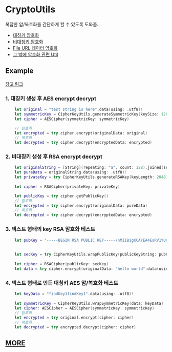 # CryptoUtils
복잡한 암/복호화를 간단하게 할 수 있도록 도와줌.

- [대칭키 암호화](/Documentation/CryptoUtils/AESCipher.md)
- [비대칭키 암호화](/Documentation/CryptoUtils/RSACipher.md)
- [File URL 데이터 암호화](/Documentation/CryptoUtils/URL.md)
- [그 밖에 암호화 관련 Util](/Documentation/CryptoUtils/CipherKeyUtils.md)

## Example 
[참고 링크](/CryptoUtils/Tests/CryptoUtilTests/CryptoUtilTests.swift)
### 1. 대칭키 생성 후 AES encrypt decrypt
```Swift
    let original = "test string is here".data(using: .utf8)!
    let symmetricKey = CipherKeyUtils.generateSymmetricKey(keySize: 128)
    let cipher = AESCipher(symmetricKey: symmetricKey)

    // 암호화
    let encrypted = try cipher.encrypt(originalData: original)
    // 복호화
    let decrypted = try cipher.decrypt(encryptedData: encrypted)
```
### 2. 비대칭키 생성 후 RSA encrypt decrypt
```Swift
    let originalString = [String](repeating: "a", count: 128).joined(separator: "")
    let pureData = originalString.data(using: .utf8)!
    let privateKey = try CipherKeyUtils.generateRSAKey(keyLength: 2048)
        
    let cipher = RSACipher(privateKey: privateKey)

    let publicKey = try cipher.getPublicKey()
    // 암호화
    let encrypted = try cipher.encrypt(originalData: pureData)
    // 복호화
    let decrypted = try cipher.decrypt(encryptedData: encrypted)
```
### 3. 텍스트 형태의 key RSA 암호화 테스트
```Swift 
    let pubKey = "-----BEGIN RSA PUBLIC KEY-----\nMIIBigKCAYEA4EsRV1YUnI+kW7WpknBo46uyfL7l79ZnEEycYkAzuimm7+nhxTxX\nFiaZuzk10G3Ki+Hdi4dGaTHKg+hoHnvjchHsv3TksNQZJn+LznOg5lvSAs3EIDFU\nW6PNv7TJ/jtFc4xgkLO+pKPdGwfQqdB+oNT6KTya0hwPyxiXfDGboCBMtHo8IrFI\nJMRUCzQy72enHQOsTAPfN3RX14CUQr4z/NF/bA/gNUKmjmL0HP0eCibZhhcplSDK\n9YIukyImS6kv1EU2o7gv9Pe5sjdq9uqJJ0iUMNtUrWPu/2mpXLpZ96pmG0frcDby\nqb0KDnHJD4MNErqAFfBxxYF3/UtZVIRLKPcXp+gL2kil1Khdg9wmjLBJsxd0btT8\nuJjOwgnuzbK8cPVbZTe4P5AEusu8CuHNwRkZ6aU7Ud57pzoJ/eL+zBsf6qnFVF7g\nTiI2wwS1S4OcMY4RqtRy8QKS5a5wGbdN8EkakFY6cBx4LVpMNzfkTfxLLf2xlCgc\nZcmhYuaS0HpHAgMBAAE=\n-----END RSA PUBLIC KEY-----"
        
        
    let secKey = try CipherKeyUtils.wrapPublicKey(publicKeyString: pubKey)
        
    let cipher = RSACipher(publicKey: secKey)
    let data = try cipher.encrypt(originalData: "hello world".data(using: .utf8)!)
```
### 4. 텍스트 형태로 만든 대칭키 AES 암/복호화 테스트
```Swift
    let keyData = "findKey1findKey1".data(using: .utf8)!
        
    let symmetricKey = CipherKeyUtils.wrapSymmetricKey(data: keyData)
    let cipher: AESCipher = AESCipher(symmetricKey: symmetricKey)
    // 암호화
    let encrypted = try original.encrypt(cipher: cipher)
    // 복호화
    let decrypted = try encrypted.decrypt(cipher: cipher)
```

## [MORE](/Documentation/CryptoUtils/Home.md)
